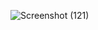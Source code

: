 ![Screenshot (121)](https://user-images.githubusercontent.com/71967068/127601070-ef8ce252-f8e0-4fcf-abc7-8d4776d9ddd4.png)
